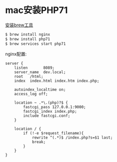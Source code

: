# mac安装PHP71

[安装brew工具](https://brew.sh/index_zh-cn.html)

``` bash
$ brew install nginx
$ brew install php71
$ brew services start php71
```
nginx配置:
``` nginx
server {
    listen       8089;
    server_name  dev.local;
    root   /html;
    index  index.html index.htm index.php;

    autoindex_localtime on;
    access_log off;
     
    location ~ .*\.(php)?$ {
        fastcgi_pass 127.0.0.1:9000;
        fastcgi_index index.php;
        include fastcgi.conf;
    }

    location / {
        if (!-e $request_filename){
            rewrite ^(.*)$ /index.php?s=$1 last;
            break;
        }
    } 
}
```